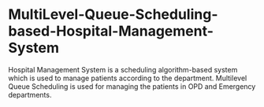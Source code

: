 # MultiLevel-Queue-Scheduling-based-Hospital-Management-System
Hospital Management System is a scheduling algorithm-based system which is used to manage patients according to the department. Multilevel Queue Scheduling is used for managing the patients in OPD and Emergency departments.
